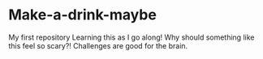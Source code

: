 # Make-a-drink-maybe
My first repository
Learning this as I go along! Why should something like this feel so scary?! Challenges are good for the brain.
